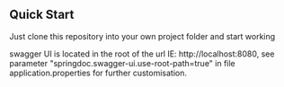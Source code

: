 ## Quick Start

Just clone this repository into your own project folder and start working

swagger UI is located in the root of the url IE: http://localhost:8080, see parameter "springdoc.swagger-ui.use-root-path=true"
in file application.properties for further customisation.

